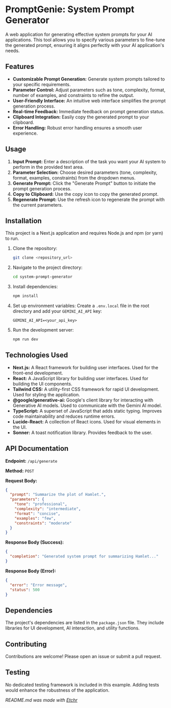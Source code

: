 # PromptGenie: System Prompt Generator

A web application for generating effective system prompts for your AI applications.  This tool allows you to specify various parameters to fine-tune the generated prompt, ensuring it aligns perfectly with your AI application's needs.

## Features

* **Customizable Prompt Generation:**  Generate system prompts tailored to your specific requirements.
* **Parameter Control:** Adjust parameters such as tone, complexity, format, number of examples, and constraints to refine the output.
* **User-Friendly Interface:**  An intuitive web interface simplifies the prompt generation process.
* **Real-time Feedback:**  Immediate feedback on prompt generation status.
* **Clipboard Integration:** Easily copy the generated prompt to your clipboard.
* **Error Handling:** Robust error handling ensures a smooth user experience.

## Usage

1. **Input Prompt:** Enter a description of the task you want your AI system to perform in the provided text area.
2. **Parameter Selection:** Choose desired parameters (tone, complexity, format, examples, constraints) from the dropdown menus.
3. **Generate Prompt:** Click the "Generate Prompt" button to initiate the prompt generation process.
4. **Copy to Clipboard:** Use the copy icon to copy the generated prompt.
5. **Regenerate Prompt:** Use the refresh icon to regenerate the prompt with the current parameters.

## Installation

This project is a Next.js application and requires Node.js and npm (or yarn) to run.

1. Clone the repository:
   ```bash
   git clone <repository_url>
   ```
2. Navigate to the project directory:
   ```bash
   cd system-prompt-generator
   ```
3. Install dependencies:
   ```bash
   npm install
   ```
4. Set up environment variables:  Create a `.env.local` file in the root directory and add your `GEMINI_AI_API` key:
   ```
   GEMINI_AI_API=<your_api_key>
   ```
5. Run the development server:
   ```bash
   npm run dev
   ```

## Technologies Used

* **Next.js:**  A React framework for building user interfaces. Used for the front-end development.
* **React:** A JavaScript library for building user interfaces. Used for building the UI components.
* **Tailwind CSS:**  A utility-first CSS framework for rapid UI development.  Used for styling the application.
* **@google/generative-ai:** Google's client library for interacting with Generative AI models. Used to communicate with the Gemini AI model.
* **TypeScript:**  A superset of JavaScript that adds static typing. Improves code maintainability and reduces runtime errors.
* **Lucide-React:** A collection of React icons. Used for visual elements in the UI.
* **Sonner:**  A toast notification library. Provides feedback to the user.


## API Documentation

**Endpoint:** `/api/generate`

**Method:** `POST`

**Request Body:**

```json
{
  "prompt": "Summarize the plot of Hamlet.",
  "parameters": {
    "tone": "professional",
    "complexity": "intermediate",
    "format": "concise",
    "examples": "few",
    "constraints": "moderate"
  }
}
```

**Response Body (Success):**

```json
{
  "completion": "Generated system prompt for summarizing Hamlet..."
}
```

**Response Body (Error):**

```json
{
  "error": "Error message",
  "status": 500 
}
```


## Dependencies

The project's dependencies are listed in the `package.json` file.  They include libraries for UI development, AI interaction, and utility functions.


## Contributing

Contributions are welcome! Please open an issue or submit a pull request.


## Testing

No dedicated testing framework is included in this example.  Adding tests would enhance the robustness of the application.



*README.md was made with [Etchr](https://etchr.dev)*